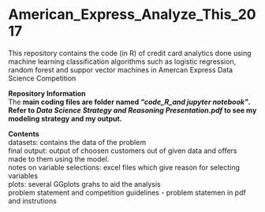 # American_Express_Analyze_This_2017
This repository contains the code (in R) of credit card analytics done using machine learning classification algorithms such as logistic regression, random forest and suppor vector machines in Amercan Express Data Science Competition 


**Repository Information**     
The **main coding files are folder named *"code_R_and jupyter notebook"*. Refer to *Data Science Strategy and Reasoning Presentation.pdf* to see my modeling strategy and my output.**  

**Contents**    
datasets: contains the data of the problem   
final output: output of choosen customers out of given data and offers made to them using the model.  
notes on variable selections: excel files which give reason for selecting variables  
plots: several GGplots grahs to aid the analysis  
problem statement and competition guidelines - problem statemen in pdf and instrutions  



